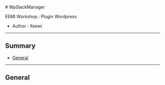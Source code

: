 # WpSlackManager

EEMI Workshop : Plugin Wordpress

* Author : Xeewi

***

## Summary

* [General](#general)

***

## General